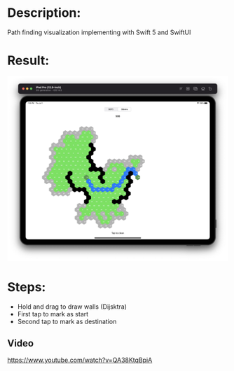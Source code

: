 # Description:
Path finding visualization implementing with Swift 5 and SwiftUI

# Result:
<img src="./Screenshots/dijsktra.jpeg" width="800" >

# Steps:
- Hold and drag to draw walls (Dijsktra)
- First tap to mark as start
- Second tap to mark as destination

## Video
https://www.youtube.com/watch?v=QA38KtqBpiA
